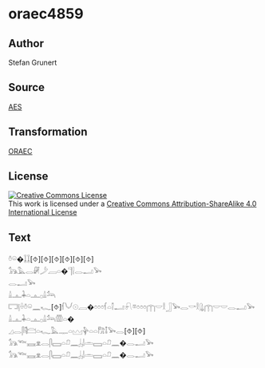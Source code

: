 # oraec4859

## Author

Stefan Grunert

## Source

[AES](https://github.com/simondschweitzer/aes)

## Transformation

[ORAEC](https://oraec.github.io/)

## License

<a rel="license" href="http://creativecommons.org/licenses/by-sa/4.0/"><img alt="Creative Commons License" style="border-width:0" src="https://i.creativecommons.org/l/by-sa/4.0/88x31.png" /></a><br />This work is licensed under a <a rel="license" href="http://creativecommons.org/licenses/by-sa/4.0/">Creative Commons Attribution-ShareAlike 4.0 International License</a>

## Text

𓏊𓏖�𓆼𓆼[⯑][⯑][⯑][⯑][⯑][⯑]<br>
𓃥𓅓𓂋𓏞𓌳𓐙𓏏�𓊹𓍛𓂋𓂝𓅨<br>
𓂋𓂝𓅨<br>
𓏙𓊵𓇓𓏏𓊵𓊪𓏙𓃢<br>
𓉐𓊤𓏐𓏊𓏖𓈖𓆑[⯑]𓆳𓄋𓇳𓐙�𓏌𓏌𓏌𓆳𓏏𓌐𓂝𓍯𓎼𓏌𓏌𓏌𓉲𓎟𓎛𓃀𓅨𓂋𓎡𓎛𓊮𓉲𓎟𓎟𓂋𓂝𓅨<br>
𓏙𓊵𓇓𓏏𓊵𓊪𓏙𓃢𓏃𓏏�<br>
𓈎𓂋𓋴𓌟𓊭𓏏𓆑𓅓𓊃𓏏𓈉𓊿𓏏𓏏𓀗𓄤𓅨𓂋[⯑][⯑]<br>
𓃥𓆝𓈘𓁷𓂋𓋴𓈙𓏏𓍔𓈖𓐣𓌃𓏛𓈙𓏏𓍔𓈖�𓂋𓂝𓅨<br>
𓃥𓆝𓈘𓁷𓂋𓋴𓈙𓏏𓍔𓈖𓐣𓌃𓏛𓈙𓏏𓍔𓈖�𓂋𓂝𓅨<br>
